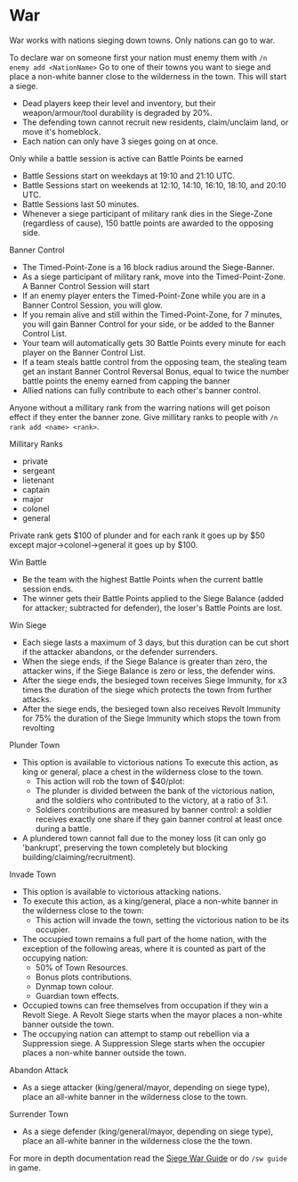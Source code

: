 # War

War works with nations sieging down towns. Only nations can go to war.

To declare war on someone first your nation must enemy them with `/n enemy add <NationName>`
Go to one of their towns you want to siege and place a non-white banner close to the wilderness in the town. This will start a siege. 
  - Dead players keep their level and inventory, but their weapon/armour/tool durability is degraded by 20%.
  - The defending town cannot recruit new residents, claim/unclaim land, or move it's homeblock.
  - Each nation can only have 3 sieges going on at once.

Only while a battle session is active can Battle Points be earned
  - Battle Sessions start on weekdays at 19:10 and 21:10 UTC.
  - Battle Sessions start on weekends at 12:10, 14:10, 16:10, 18:10, and 20:10 UTC.
  - Battle Sessions last 50 minutes.
  - Whenever a siege participant of military rank dies in the Siege-Zone (regardless of cause), 150 battle points are awarded to the opposing side.

Banner Control
  - The Timed-Point-Zone is a 16 block radius around the Siege-Banner.
  - As a siege participant of military rank, move into the Timed-Point-Zone. A Banner Control Session will start
  - If an enemy player enters the Timed-Point-Zone while you are in a Banner Control Session, you will glow.
  - If you remain alive and still within the Timed-Point-Zone, for 7 minutes, you will gain Banner Control for your side, or be added to the Banner Control List.
  - Your team will automatically gets 30 Battle Points every minute for each player on the Banner Control List.
  - If a team steals battle control from the opposing team, the stealing team get an instant Banner Control Reversal Bonus, equal to twice the number battle points the enemy earned from capping the banner
  - Allied nations can fully contribute to each other's banner control.

Anyone without a millitary rank from the warring nations will get poison effect if they enter the banner zone. Give millitary ranks to people with `/n rank add <name> <rank>`.

Millitary Ranks
- private
- sergeant
- lietenant
- captain
- major
- colonel
- general

Private rank gets $100 of plunder and for each rank it goes up by $50 except major->colonel->general it goes up by $100.

Win Battle
  - Be the team with the highest Battle Points when the current battle session ends.
  - The winner gets their Battle Points applied to the Siege Balance (added for attacker; subtracted for defender), the loser's Battle Points are lost.

Win Siege
  - Each siege lasts a maximum of 3 days, but this duration can be cut short if the attacker abandons, or the defender surrenders.
  - When the siege ends, if the Siege Balance is greater than zero, the attacker wins, if the Siege Balance is zero or less, the defender wins.
  - After the siege ends, the besieged town receives Siege Immunity, for x3 times the duration of the siege which protects the town from further attacks.
  - After the siege ends, the besieged town also receives Revolt Immunity for 75% the duration of the Siege Immunity which stops the town from revolting

Plunder Town
  - This option is available to victorious nations
  To execute this action, as king or general, place a chest in the wilderness close to the town.
    - This action will rob the town of $40/plot:
    - The plunder is divided between the bank of the victorious nation, and the soldiers who contributed to the victory, at a ratio of 3:1.
    - Soldiers contributions are measured by banner control: a soldier receives exactly one share if they gain banner control at least once during a battle.
  - A plundered town cannot fall due to the money loss (it can only go 'bankrupt', preserving the town completely but blocking building/claiming/recruitment).

Invade Town
  - This option is available to victorious attacking nations.
  - To execute this action, as a king/general, place a non-white banner in the wilderness close to the town:
    - This action will invade the town, setting the victorious nation to be its occupier.
  - The occupied town remains a full part of the home nation, with the exception of the following areas, where it is counted as part of the occupying nation:
    - 50% of Town Resources.
    - Bonus plots contributions.
    - Dynmap town colour.
    - Guardian town effects.
  -  Occupied towns can free themselves from occupation if they win a Revolt Siege. A Revolt Siege starts when the mayor places a non-white banner outside the town.
  - The occupying nation can attempt to stamp out rebellion via a Suppression siege. A Suppression SIege starts when the occupier places a non-white banner outside the town.

Abandon Attack
  - As a siege attacker (king/general/mayor, depending on siege type), place an all-white banner in the wilderness close to the town.

Surrender Town
  - As a siege defender (king/general/mayor, depending on siege type), place an all-white banner in the wilderness close the the town.

For more in depth documentation read the [Siege War Guide](https://github.com/TownyAdvanced/SiegeWar/wiki/Siege-War-User-Guide) or do `/sw guide` in game.